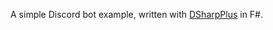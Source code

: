 A simple Discord bot example, written with [DSharpPlus](https://github.com/DSharpPlus/DSharpPlus) in F#.
